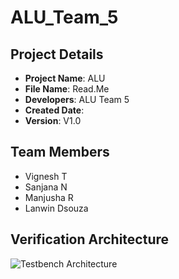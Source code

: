 # ALU_Team_5


## Project Details
- **Project Name**: ALU
- **File Name**: Read.Me
- **Developers**: ALU Team 5
- **Created Date**: 
- **Version**: V1.0

## Team Members
- Vignesh T
- Sanjana N
- Manjusha R
- Lanwin Dsouza

## Verification Architecture
![Testbench Architecture](https://github.com/user-attachments/assets/e5ece5b6-ff7d-41c8-9a5c-e64626b80cc3)


